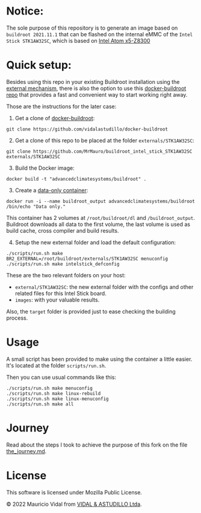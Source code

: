 # Notice:

The sole purpose of this repository is to generate an image based on `buildroot 2021.11.1` that can be flashed on the internal eMMC of the `Intel Stick STK1AW32SC`, which is based on [Intel Atom x5-Z8300][is_spec]

# Quick setup:

Besides using this repo in your existing Buildroot installation using the [external mechanism][br2_external], there is also the option to use this [docker-buildroot repo][docker_buildroot] that provides a fast and convenient way to start working right away.

Those are the instructions for the later case:

1. Get a clone of [docker-buildroot][docker_buildroot]:

``` shell
git clone https://github.com/vidalastudillo/docker-buildroot
```

2. Get a clone of this repo to be placed at the folder `externals/STK1AW32SC`:

``` shell
git clone https://github.com/MrMauro/buildroot_intel_stick_STK1AW32SC externals/STK1AW32SC
```

3. Build the Docker image:

``` shell
docker build -t "advancedclimatesystems/buildroot" .
```

3. Create a [data-only container][data-only]:

``` shell
docker run -i --name buildroot_output advancedclimatesystems/buildroot /bin/echo "Data only."
```

This container has 2 volumes at `/root/buildroot/dl` and `/buildroot_output`.
Buildroot downloads all data to the first volume, the last volume is used as build cache, cross compiler and build results.

4. Setup the new external folder and load the default configuration:

``` shell
./scripts/run.sh make BR2_EXTERNAL=/root/buildroot/externals/STK1AW32SC menuconfig
./scripts/run.sh make intelstick_defconfig
```

These are the two relevant folders on your host:

- `external/STK1AW32SC`: the new external folder with the configs and other related files for this Intel Stick board.
- `images`: with your valuable results.

Also, the `target` folder is provided just to ease checking the building process.

# Usage

A small script has been provided to make using the container a little easier.
It's located at the folder `scripts/run.sh`.

Then you can use usual commands like this:

``` shell
./scripts/run.sh make menuconfig
./scripts/run.sh make linux-rebuild
./scripts/run.sh make linux-menuconfig
./scripts/run.sh make all
```

# Journey

Read about the steps I took to achieve the purpose of this fork on the file [the_journey.md][journey].

# License

This software is licensed under Mozilla Public License.

&copy; 2022 Mauricio Vidal from [VIDAL & ASTUDILLO Ltda][va].

[va]:https://www.vidalastudillo.com
[docker_buildroot]:https://github.com/vidalastudillo/docker-buildroot
[acs]:http://advancedclimate.nl
[buildroot]:http://buildroot.uclibc.org/
[data-only]:https://docs.docker.com/userguide/dockervolumes/
[hub]:https://hub.docker.com/r/advancedclimatesystems/docker-buildroot/builds/
[docker_python3_defconfig]:external/configs/docker_python3_defconfig
[external_tree]:external
[external_tree_doc]:external/README.md
[journey]:the_journey.md
[br2_external]:http://buildroot.uclibc.org/downloads/manual/manual.html#outside-br-custom
[docker_blog]:https://blog.docker.com/2013/06/create-light-weight-docker-containers-buildroot/
[migrating_buildroot]:http://buildroot.uclibc.org/downloads/manual/manual.html#migrating-from-ol-versions
[evgueni]:https://forums.raspberrypi.com/memberlist.php?mode=viewprofile&u=208985&sid=be8a772e5aef87a4991576d69e510cce
[evgueni_post]:https://forums.raspberrypi.com/viewtopic.php?t=307052&sid=b8bbc7d25cf2b58cb6d4a35edd716d6a
[github_ssh]:https://docs.github.com/en/authentication/connecting-to-github-with-ssh
[buildroot_generic_package]:https://buildroot.org/downloads/manual/manual.html#generic-package-reference
[is_spec]:https://ark.intel.com/content/www/us/en/ark/products/91065/intel-compute-stick-stk1aw32sc.html
